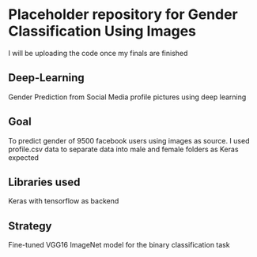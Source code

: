 # Placeholder repository for Gender Classification Using Images
I will be uploading the code once my finals are finished

## Deep-Learning
Gender Prediction from Social Media profile pictures using deep learning

## Goal
To predict gender of 9500 facebook users using images as source. I used profile.csv data to separate data into male and female folders as Keras expected

## Libraries used
Keras with tensorflow as backend

## Strategy
Fine-tuned VGG16 ImageNet model for the binary classification task

